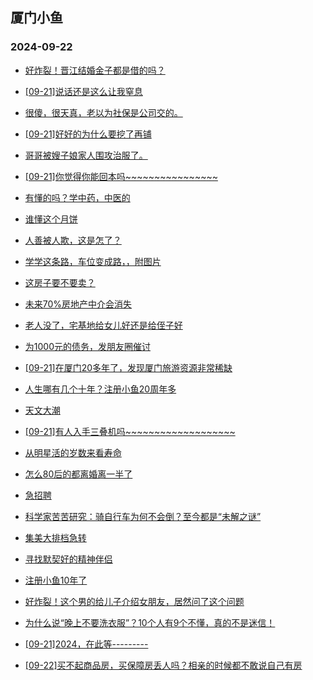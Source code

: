 ## 厦门小鱼 
### 2024-09-22

+ [好炸裂！晋江结婚金子都是借的吗？](http://bbs.xmfish.com/read-htm-tid-18245676.html)

+ [[09-21]说话还是这么让我窒息](http://bbs.xmfish.com/read-htm-tid-18245586.html)

+ [很傻，很天真，老以为社保是公司交的。](http://bbs.xmfish.com/read-htm-tid-18245650.html)

+ [[09-21]好好的为什么要挖了再铺](http://bbs.xmfish.com/read-htm-tid-18245542.html)

+ [哥哥被嫂子娘家人围攻治服了。](http://bbs.xmfish.com/read-htm-tid-18245533.html)

+ [[09-21]你觉得你能回本吗~~~~~~~~~~~~~~~~](http://bbs.xmfish.com/read-htm-tid-18245598.html)

+ [有懂的吗？学中药，中医的](http://bbs.xmfish.com/read-htm-tid-18245594.html)

+ [谁懂这个月饼](http://bbs.xmfish.com/read-htm-tid-18245529.html)

+ [人善被人欺，这是怎了？](http://bbs.xmfish.com/read-htm-tid-18245630.html)

+ [学学这条路，车位变成路，，附图片](http://bbs.xmfish.com/read-htm-tid-18245620.html)

+ [这房子要不要卖？](http://bbs.xmfish.com/read-htm-tid-18245714.html)

+ [未来70%房地产中介会消失](http://bbs.xmfish.com/read-htm-tid-18245667.html)

+ [老人没了，宅基地给女儿好还是给侄子好](http://bbs.xmfish.com/read-htm-tid-18245760.html)

+ [为1000元的债务，发朋友圈催讨](http://bbs.xmfish.com/read-htm-tid-18245766.html)

+ [[09-21]在厦门20多年了，发现厦门旅游资源非常稀缺](http://bbs.xmfish.com/read-htm-tid-18245625.html)

+ [人生哪有几个十年？注册小鱼20周年多](http://bbs.xmfish.com/read-htm-tid-18245708.html)

+ [天文大潮](http://bbs.xmfish.com/read-htm-tid-18245745.html)

+ [[09-21]有人入手三叠机吗~~~~~~~~~~~~~~~~~~~](http://bbs.xmfish.com/read-htm-tid-18245727.html)

+ [从明星活的岁数来看寿命](http://bbs.xmfish.com/read-htm-tid-18245777.html)

+ [怎么80后的都离婚离一半了](http://bbs.xmfish.com/read-htm-tid-18245747.html)

+ [急招聘](http://bbs.xmfish.com/read-htm-tid-18245749.html)

+ [科学家苦苦研究：骑自行车为何不会倒？至今都是“未解之谜”](http://bbs.xmfish.com/read-htm-tid-18245763.html)

+ [集美大排档急转](http://bbs.xmfish.com/read-htm-tid-18245778.html)

+ [寻找默契好的精神伴侣](http://bbs.xmfish.com/read-htm-tid-18245770.html)

+ [注册小鱼10年了](http://bbs.xmfish.com/read-htm-tid-18245753.html)

+ [好炸裂！这个男的给儿子介绍女朋友，居然问了这个问题](http://bbs.xmfish.com/read-htm-tid-18245827.html)

+ [为什么说“晚上不要洗衣服”？10个人有9个不懂，真的不是迷信！](http://bbs.xmfish.com/read-htm-tid-18245787.html)

+ [[09-21]2024，在此等---------](http://bbs.xmfish.com/read-htm-tid-18245771.html)

+ [[09-22]买不起商品房，买保障房丢人吗？相亲的时候都不敢说自己有房](http://bbs.xmfish.com/read-htm-tid-18245837.html)

